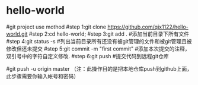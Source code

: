 # hello-world
#git project use mothod
#step 1:git clone https://github.com/qjx1122/hello-world.git
#step 2:cd hello-world;
#step 3:git add . #添加当前目录下所有文件
#step 4:git status -s #列出当前目录所有还没有被git管理的文件和被git管理且被修改但还未提交
#step 5:git commit -m "first commit" #添加本次提交的注释，双引号中的字符自定义修改.
#step 6:git push #提交代码到远程git仓库

#git push -u origin master   （注：此操作目的是把本地仓库push到github上面，此步骤需要你输入帐号和密码）
